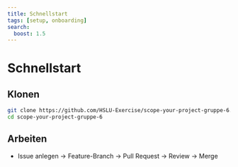 ```yaml
---
title: Schnellstart
tags: [setup, onboarding]
search:
  boost: 1.5
---
```


# Schnellstart

## Klonen
```bash
git clone https://github.com/HSLU-Exercise/scope-your-project-gruppe-6.git
cd scope-your-project-gruppe-6
```

## Arbeiten
- Issue anlegen → Feature-Branch → Pull Request → Review → Merge
